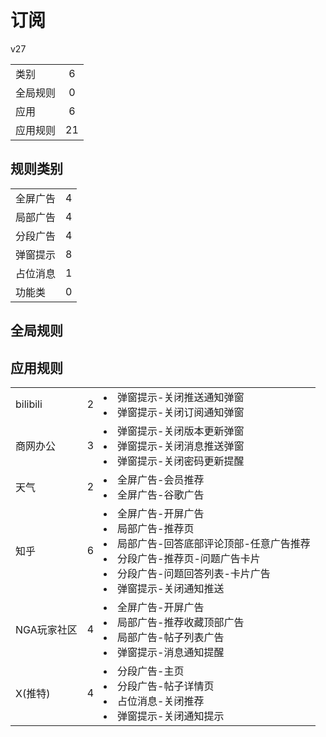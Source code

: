 # 订阅

v27

|||
| - |:-:|
|类别|6|
|全局规则|0|
|应用|6|
|应用规则|21|

## 规则类别

|||
| - |:-:|
|全屏广告|4|
|局部广告|4|
|分段广告|4|
|弹窗提示|8|
|占位消息|1|
|功能类|0|

## 全局规则



## 应用规则

||||
| - |:-:|-|
|bilibili|2|<li>弹窗提示-关闭推送通知弹窗<li>弹窗提示-关闭订阅通知弹窗|
|商网办公|3|<li>弹窗提示-关闭版本更新弹窗<li>弹窗提示-关闭消息推送弹窗<li>弹窗提示-关闭密码更新提醒|
|天气|2|<li>全屏广告-会员推荐<li>全屏广告-谷歌广告|
|知乎|6|<li>全屏广告-开屏广告<li>局部广告-推荐页<li>局部广告-回答底部评论顶部-任意广告推荐<li>分段广告-推荐页-问题广告卡片<li>分段广告-问题回答列表-卡片广告<li>弹窗提示-关闭通知推送|
|NGA玩家社区|4|<li>全屏广告-开屏广告<li>局部广告-推荐收藏顶部广告<li>局部广告-帖子列表广告<li>弹窗提示-消息通知提醒|
|X(推特)|4|<li>分段广告-主页<li>分段广告-帖子详情页<li>占位消息-关闭推荐<li>弹窗提示-关闭通知提示|
